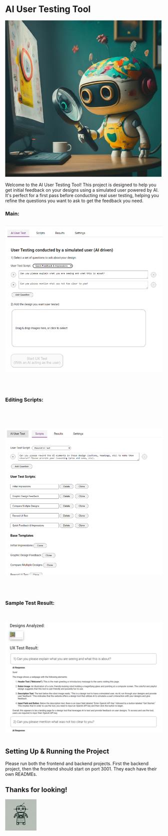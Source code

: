 # AI User Testing Tool

<img src="images/hero.jpeg" width="500px" />

Welcome to the AI User Testing Tool! This project is designed to help you get initial feedback on your designs using a simulated user powered by AI. It's perfect for a first pass before conducting real user testing, helping you refine the questions you want to ask to get the feedback you need.


### Main:

![Main](images/main.png)
-----
 <br/><br/>
### Editing Scripts:
 <br/><br/>
![Scripts](images/scripts.png)
-----
 <br/><br/>
### Sample Test Result:
 <br/><br/>
![Results](images/results_view.png)
 <br/><br/>

## Setting Up & Running the Project
Please run both the frontend and backend projects. First the backend project, then the frontend should start on port 3001.
They each have their own READMEs.


## Thanks for looking!

<img src="images/icon.png" width="100px" />
